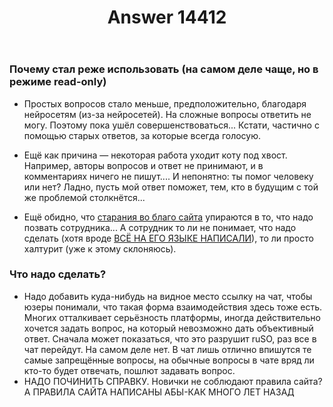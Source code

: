 ﻿---
title: "Answer 14412"
se.owner.user_id: 532877
se.owner.display_name: "Зонтик"
se.owner.link: "https://ru.meta.stackoverflow.com/users/532877/%d0%97%d0%be%d0%bd%d1%82%d0%b8%d0%ba"
se.answer_id: 14412
se.question_id: 14406
se.post_type: answer
se.is_accepted: False
---
<h3>Почему стал реже использовать (на самом деле чаще, но в режиме read-only)</h3>
<ul>
<li><p>Простых вопросов стало меньше, предположительно, благодаря нейросетям (из-за нейросетей). На сложные вопросы ответить не могу. Поэтому пока ушёл совершенствоваться... Кстати, частично с помощью старых ответов, за которые всегда голосую.</p>
</li>
<li><p>Ещё как причина — некоторая работа уходит коту под хвост. Например, авторы вопросов и ответ не принимают, и в комментариях ничего не пишут.... И непонятно: ты помог человеку или нет? Ладно, пусть мой ответ поможет, тем, кто в будущим с той же проблемой столкнётся...</p>
</li>
<li><p>Ещё обидно, что <a href="https://ru.meta.stackoverflow.com/questions/13160/">старания во благо сайта</a> упираются в то, что надо позвать сотрудника... А сотрудник то ли не понимает, что надо сделать (хотя вроде <a href="https://ru.meta.stackoverflow.com/a/13149/532877">ВСЁ НА ЕГО ЯЗЫКЕ НАПИСАЛИ</a>), то ли просто халтурит (уже к этому склоняюсь).</p>
</li>
</ul>
<h3>Что надо сделать?</h3>
<ul>
<li>Надо добавить куда-нибудь на видное место ссылку на чат, чтобы юзеры понимали, что такая форма взаимодействия здесь тоже есть. Многих отталкивает серьёзность платформы, иногда действительно хочется задать вопрос, на который невозможно дать объективный ответ. Сначала может показаться, что это разрушит ruSO, раз все в чат перейдут. На самом деле нет. В чат лишь отлично впишутся те самые запрещённые вопросы, на обычные вопросы в чате вряд ли кто-то будет отвечать, пошлют задавать вопрос.</li>
<li>НАДО ПОЧИНИТЬ СПРАВКУ. Новички не соблюдают правила сайта? А ПРАВИЛА САЙТА НАПИСАНЫ АБЫ-КАК МНОГО ЛЕТ НАЗАД</li>
</ul>
